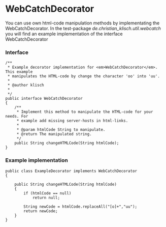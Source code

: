 # WebCatchDecorator #

You can use own html-code manipulation methods by implementating the WebCatchDecorator. In the test-package _de.christian\_klisch.util.webcatch_ you will find an example implementation of the interface WebCatchDecorator

### Interface ###
```
/**
 * Example decorator implementation for <em>WebCatchDecorator</em>. This example
 * manipulates the HTML-code by change the character 'oo' into 'uu'.
 * 
 * @author klisch
 * 
 */
public interface WebCatchDecorator
{
	/**
	 * Implement this method to manipulate the HTML-code for your needs. For
	 * example add missing server-hosts in html-links.
	 * 
	 * @param htmlCode String to manipulate.
	 * @return The manipulated string.
	 */
	public String changeHTMLCode(String htmlCode);
}
```

### Example implementation ###
```
public class ExampleDecorator implements WebCatchDecorator
{

	public String changeHTMLCode(String htmlCode)
	{
		if (htmlCode == null)
			return null;

		String newCode = htmlCode.replaceAll("[o]+","uu");
		return newCode;
	}
}
```